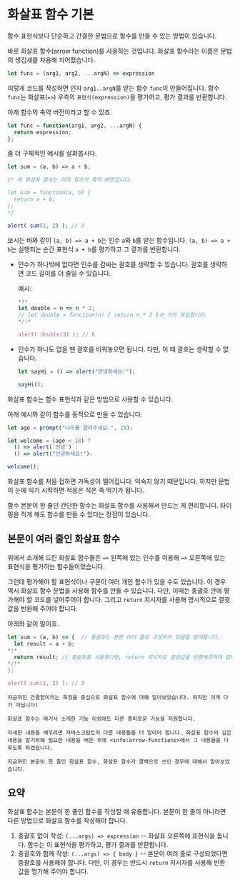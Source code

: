 # 화살표 함수 기본

함수 표현식보다 단순하고 간결한 문법으로 함수를 만들 수 있는 방법이 있습니다.

바로 화살표 함수(arrow function)를 사용하는 것입니다. 화살표 함수라는 이름은 문법의 생김새를 차용해 지어졌습니다.

```js
let func = (arg1, arg2, ...argN) => expression
```

이렇게 코드를 작성하면 인자 `arg1..argN`를 받는 함수 `func`이 만들어집니다. 함수 `func`는 화살표(`=>`) 우측의 `표현식(expression)`을 평가하고, 평가 결과를 반환합니다.

아래 함수의 축약 버전이라고 할 수 있죠.

```js
let func = function(arg1, arg2, ...argN) {
  return expression;
};
```

좀 더 구체적인 예시를 살펴봅시다.

```js run
let sum = (a, b) => a + b;

/* 위 화살표 함수는 아래 함수의 축약 버전입니다.

let sum = function(a, b) {
  return a + b;
};
*/

alert( sum(1, 2) ); // 3
```

보시는 바와 같이 `(a, b) => a + b`는 인수 `a`와 `b`를 받는 함수입니다. `(a, b) => a + b`는 실행되는 순간 표현식 `a + b`를 평가하고 그 결과를 반환합니다.

- 인수가 하나밖에 없다면 인수를 감싸는 괄호를 생략할 수 있습니다. 괄호를 생략하면 코드 길이를 더 줄일 수 있습니다.

    예시:

    ```js run
    *!*
    let double = n => n * 2;
    // let double = function(n) { return n * 2 }과 거의 동일합니다.
    */!*

    alert( double(3) ); // 6
    ```

- 인수가 하나도 없을 땐 괄호를 비워놓으면 됩니다. 다만, 이 때 괄호는 생략할 수 없습니다.

    ```js run
    let sayHi = () => alert("안녕하세요!");

    sayHi();
    ```

화살표 함수는 함수 표현식과 같은 방법으로 사용할 수 있습니다.

아래 예시와 같이 함수를 동적으로 만들 수 있습니다.

```js run
let age = prompt("나이를 알려주세요.", 18);

let welcome = (age < 18) ?
  () => alert('안녕') :
  () => alert("안녕하세요!");

welcome();
```

화살표 함수를 처음 접하면 가독성이 떨어집니다. 익숙지 않기 때문입니다. 하지만 문법이 눈에 익기 시작하면 적응은 식은 죽 먹기가 됩니다.

함수 본문이 한 줄인 간단한 함수는 화살표 함수를 사용해서 만드는 게 편리합니다. 타이핑을 적게 해도 함수를 만들 수 있다는 장점이 있습니다.

## 본문이 여러 줄인 화살표 함수

위에서 소개해 드린 화살표 함수들은 `=>` 왼쪽에 있는 인수를 이용해 `=>` 오른쪽에 있는 표현식을 평가하는 함수들이었습니다.

그런데 평가해야 할 표현식이나 구문이 여러 개인 함수가 있을 수도 있습니다. 이 경우 역시 화살표 함수 문법을 사용해 함수를 만들 수 있습니다. 다만, 이때는 중괄호 안에 평가해야 할 코드를 넣어주어야 합니다. 그리고 `return` 지시자를 사용해 명시적으로 결괏값을 반환해 주어야 합니다.

아래와 같이 말이죠.

```js run
let sum = (a, b) => {  // 중괄호는 본문 여러 줄로 구성되어 있음을 알려줍니다.
  let result = a + b;
*!*
  return result; // 중괄호를 사용했다면, return 지시자로 결괏값을 반환해주어야 합니다.
*/!*
};

alert( sum(1, 2) ); // 3
```

```smart header="아직 끝나지 않았습니다."
지금까진 간결함이라는 특징을 중심으로 화살표 함수에 대해 알아보았습니다. 하지만 이게 다가 아닙니다!

화살표 함수는 여기서 소개한 기능 이외에도 다른 흥미로운 기능을 지원합니다.

자세한 내용을 배우려면 자바스크립트의 다른 내용들을 더 알아야 합니다. 화살표 함수의 깊은 내용을 알기위해 필요한 내용을 배운 후에 <info:arrow-functions>에서 그 내용들을 다루도록 하겠습니다.

지금까진 본문이 한 줄인 화살표 함수, 화살표 함수가 콜백으로 쓰인 경우에 대해서 알아보았습니다.
```

## 요약

화살표 함수는 본문이 한 줄인 함수를 작성할 때 유용합니다. 본문이 한 줄이 아니라면 다른 방법으로 화살표 함수를 작성해야 합니다. 

1. 중괄호 없이 작성: `(...args) => expression` -- 화살표 오른쪽에 표현식을 둡니다. 함수는 이 표현식을 평가하고, 평가 결과를 반환합니다.
2. 중괄호와 함께 작성: `(...args) => { body }` -- 본문이 여러 줄로 구성되었다면 중괄호를 사용해야 합니다. 다만, 이 경우는 반드시 `return` 지시자를 사용해 반환 값을 명기해 주어야 합니다.
